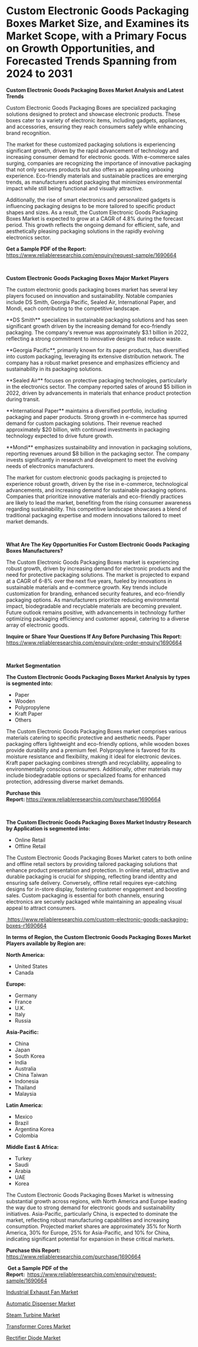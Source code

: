 <p><h1>Custom Electronic Goods Packaging Boxes Market Size, and Examines its Market Scope, with a Primary Focus on Growth Opportunities, and Forecasted Trends Spanning from 2024 to 2031</h1></p><p><strong>Custom Electronic Goods Packaging Boxes Market Analysis and Latest Trends</strong></p>
<p><p>Custom Electronic Goods Packaging Boxes are specialized packaging solutions designed to protect and showcase electronic products. These boxes cater to a variety of electronic items, including gadgets, appliances, and accessories, ensuring they reach consumers safely while enhancing brand recognition. </p><p>The market for these customized packaging solutions is experiencing significant growth, driven by the rapid advancement of technology and increasing consumer demand for electronic goods. With e-commerce sales surging, companies are recognizing the importance of innovative packaging that not only secures products but also offers an appealing unboxing experience. Eco-friendly materials and sustainable practices are emerging trends, as manufacturers adopt packaging that minimizes environmental impact while still being functional and visually attractive.</p><p>Additionally, the rise of smart electronics and personalized gadgets is influencing packaging designs to be more tailored to specific product shapes and sizes. As a result, the Custom Electronic Goods Packaging Boxes Market is expected to grow at a CAGR of 4.8% during the forecast period. This growth reflects the ongoing demand for efficient, safe, and aesthetically pleasing packaging solutions in the rapidly evolving electronics sector.</p></p>
<p><strong>Get a Sample PDF of the Report:&nbsp;</strong> <a href="https://www.reliableresearchiq.com/enquiry/request-sample/1690664?utm_campaign=1783&utm_medium=2&utm_source=Github&utm_content=ia&utm_term=19102024&utm_id=custom-electronic-goods-packaging-boxes">https://www.reliableresearchiq.com/enquiry/request-sample/1690664</a></p>
<p>&nbsp;</p>
<p><strong>Custom Electronic Goods Packaging Boxes Major Market Players</strong></p>
<p><p>The custom electronic goods packaging boxes market has several key players focused on innovation and sustainability. Notable companies include DS Smith, Georgia Pacific, Sealed Air, International Paper, and Mondi, each contributing to the competitive landscape.</p><p>**DS Smith** specializes in sustainable packaging solutions and has seen significant growth driven by the increasing demand for eco-friendly packaging. The company's revenue was approximately $3.1 billion in 2022, reflecting a strong commitment to innovative designs that reduce waste.</p><p>**Georgia Pacific**, primarily known for its paper products, has diversified into custom packaging, leveraging its extensive distribution network. The company has a robust market presence and emphasizes efficiency and sustainability in its packaging solutions.</p><p>**Sealed Air** focuses on protective packaging technologies, particularly in the electronics sector. The company reported sales of around $5 billion in 2022, driven by advancements in materials that enhance product protection during transit.</p><p>**International Paper** maintains a diversified portfolio, including packaging and paper products. Strong growth in e-commerce has spurred demand for custom packaging solutions. Their revenue reached approximately $20 billion, with continued investments in packaging technology expected to drive future growth.</p><p>**Mondi** emphasizes sustainability and innovation in packaging solutions, reporting revenues around $8 billion in the packaging sector. The company invests significantly in research and development to meet the evolving needs of electronics manufacturers.</p><p>The market for custom electronic goods packaging is projected to experience robust growth, driven by the rise in e-commerce, technological advancements, and increasing demand for sustainable packaging options. Companies that prioritize innovative materials and eco-friendly practices are likely to lead the market, benefiting from the rising consumer awareness regarding sustainability. This competitive landscape showcases a blend of traditional packaging expertise and modern innovations tailored to meet market demands.</p></p>
<p>&nbsp;</p>
<p><strong>What Are The Key Opportunities For Custom Electronic Goods Packaging Boxes Manufacturers?</strong></p>
<p><p>The Custom Electronic Goods Packaging Boxes market is experiencing robust growth, driven by increasing demand for electronic products and the need for protective packaging solutions. The market is projected to expand at a CAGR of 6-8% over the next five years, fueled by innovations in sustainable materials and e-commerce growth. Key trends include customization for branding, enhanced security features, and eco-friendly packaging options. As manufacturers prioritize reducing environmental impact, biodegradable and recyclable materials are becoming prevalent. Future outlook remains positive, with advancements in technology further optimizing packaging efficiency and customer appeal, catering to a diverse array of electronic goods.</p></p>
<p><strong>Inquire or Share Your Questions If Any Before Purchasing This Report:</strong> <a href="https://www.reliableresearchiq.com/enquiry/pre-order-enquiry/1690664?utm_campaign=1783&utm_medium=2&utm_source=Github&utm_content=ia&utm_term=19102024&utm_id=custom-electronic-goods-packaging-boxes">https://www.reliableresearchiq.com/enquiry/pre-order-enquiry/1690664</a></p>
<p>&nbsp;</p>
<p><strong>Market Segmentation</strong></p>
<p><strong>The Custom Electronic Goods Packaging Boxes Market Analysis by types is segmented into:</strong></p>
<p><ul><li>Paper</li><li>Wooden</li><li>Polypropylene</li><li>Kraft Paper</li><li>Others</li></ul></p>
<p><p>The Custom Electronic Goods Packaging Boxes market comprises various materials catering to specific protective and aesthetic needs. Paper packaging offers lightweight and eco-friendly options, while wooden boxes provide durability and a premium feel. Polypropylene is favored for its moisture resistance and flexibility, making it ideal for electronic devices. Kraft paper packaging combines strength and recyclability, appealing to environmentally conscious consumers. Additionally, other materials may include biodegradable options or specialized foams for enhanced protection, addressing diverse market demands.</p></p>
<p><strong>Purchase this Report:&nbsp;</strong><a href="https://www.reliableresearchiq.com/purchase/1690664?utm_campaign=1783&utm_medium=2&utm_source=Github&utm_content=ia&utm_term=19102024&utm_id=custom-electronic-goods-packaging-boxes">https://www.reliableresearchiq.com/purchase/1690664</a></p>
<p>&nbsp;</p>
<p><strong>The Custom Electronic Goods Packaging Boxes Market Industry Research by Application is segmented into:</strong></p>
<p><ul><li>Online Retail</li><li>Offline Retail</li></ul></p>
<p><p>The Custom Electronic Goods Packaging Boxes Market caters to both online and offline retail sectors by providing tailored packaging solutions that enhance product presentation and protection. In online retail, attractive and durable packaging is crucial for shipping, reflecting brand identity and ensuring safe delivery. Conversely, offline retail requires eye-catching designs for in-store display, fostering customer engagement and boosting sales. Custom packaging is essential for both channels, ensuring electronics are securely packaged while maintaining an appealing visual appeal to attract consumers.</p></p>
<p><a href="https://www.reliableresearchiq.com/custom-electronic-goods-packaging-boxes-r1690664?utm_campaign=1783&utm_medium=2&utm_source=Github&utm_content=ia&utm_term=19102024&utm_id=custom-electronic-goods-packaging-boxes">&nbsp;https://www.reliableresearchiq.com/custom-electronic-goods-packaging-boxes-r1690664</a></p>
<p><strong>In terms of Region, the Custom Electronic Goods Packaging Boxes Market Players available by Region are:</strong></p>
<p>
    <p> <strong> North America: </strong>
        <ul>
            <li>United States</li>
            <li>Canada</li>
        </ul>
        </p> 
    <p> <strong> Europe: </strong>
        <ul>
            <li>Germany</li>
            <li>France</li>
            <li>U.K.</li>
            <li>Italy</li>
            <li>Russia</li>
        </ul>
        </p> 
    <p> <strong> Asia-Pacific: </strong>
        <ul>
            <li>China</li>
            <li>Japan</li>
            <li>South Korea</li>
            <li>India</li>
            <li>Australia</li>
            <li>China Taiwan</li>
            <li>Indonesia</li>
            <li>Thailand</li>
            <li>Malaysia</li>
        </ul>
        </p> 
    <p> <strong> Latin America: </strong>
        <ul>
            <li>Mexico</li>
            <li>Brazil</li>
            <li>Argentina Korea</li>
            <li>Colombia</li>
        </ul>
        </p> 
    <p> <strong> Middle East & Africa: </strong>
        <ul>
            <li>Turkey</li>
            <li>Saudi</li>
            <li>Arabia</li>
            <li>UAE</li>
            <li>Korea</li>
        </ul>
    </p>
    </p>
<p><p>The Custom Electronic Goods Packaging Boxes Market is witnessing substantial growth across regions, with North America and Europe leading the way due to strong demand for electronic goods and sustainability initiatives. Asia-Pacific, particularly China, is expected to dominate the market, reflecting robust manufacturing capabilities and increasing consumption. Projected market shares are approximately 35% for North America, 30% for Europe, 25% for Asia-Pacific, and 10% for China, indicating significant potential for expansion in these critical markets.</p></p>
<p><strong>Purchase this Report: </strong><a href="https://www.reliableresearchiq.com/purchase/1690664?utm_campaign=1783&utm_medium=2&utm_source=Github&utm_content=ia&utm_term=19102024&utm_id=custom-electronic-goods-packaging-boxes">https://www.reliableresearchiq.com/purchase/1690664</a></p>
<p>&nbsp;<strong>Get a Sample PDF of the Report:&nbsp;&nbsp;</strong><a href="https://www.reliableresearchiq.com/enquiry/request-sample/1690664?utm_campaign=1783&utm_medium=2&utm_source=Github&utm_content=ia&utm_term=19102024&utm_id=custom-electronic-goods-packaging-boxes">https://www.reliableresearchiq.com/enquiry/request-sample/1690664</a></p>
<p><strong></strong></p>
<p><p><a href="https://www.linkedin.com/pulse/investing-industrial-exhaust-fan-market-trends-leading-products-kqhkf?utm_campaign=1783&utm_medium=2&utm_source=Github&utm_content=ia&utm_term=19102024&utm_id=custom-electronic-goods-packaging-boxes">Industrial Exhaust Fan Market</a></p><p><a href="https://www.linkedin.com/pulse/automatic-dispenser-market-strategic-insights-product-evolution-xz77f?utm_campaign=1783&utm_medium=2&utm_source=Github&utm_content=ia&utm_term=19102024&utm_id=custom-electronic-goods-packaging-boxes">Automatic Dispenser Market</a></p><p><a href="https://www.linkedin.com/pulse/steam-turbine-market-growth-outlook-from-2024-2031-projecting-izgcf?utm_campaign=1783&utm_medium=2&utm_source=Github&utm_content=ia&utm_term=19102024&utm_id=custom-electronic-goods-packaging-boxes">Steam Turbine Market</a></p><p><a href="https://www.linkedin.com/pulse/global-transformer-cores-market-trends-insights-growth-opportunities-cfwhf?utm_campaign=1783&utm_medium=2&utm_source=Github&utm_content=ia&utm_term=19102024&utm_id=custom-electronic-goods-packaging-boxes">Transformer Cores Market</a></p><p><a href="https://www.linkedin.com/pulse/rectifier-diode-market-size-share-growth-analysis-type-application-scn5f?utm_campaign=1783&utm_medium=2&utm_source=Github&utm_content=ia&utm_term=19102024&utm_id=custom-electronic-goods-packaging-boxes">Rectifier Diode Market</a></p></p>